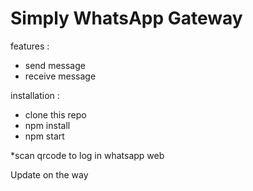 <h1>Simply WhatsApp Gateway</h1>

features : 
- send message
- receive message

installation :
- clone this repo
- npm install
- npm start

*scan qrcode to log in whatsapp web

Update on the way
